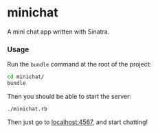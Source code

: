 minichat
========

A mini chat app written with Sinatra.

### Usage

Run the `bundle` command at the root of the project:

``` sh
cd minichat/
bundle
```

Then you should be able to start the server:

``` sh
./minichat.rb
```

Then just go to [localhost:4567](http://localhost:4567), and start chatting!